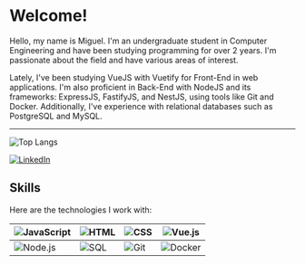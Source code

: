 # Welcome!

Hello, my name is Miguel. I'm an undergraduate student in Computer Engineering and have been studying programming for over 2 years. I'm passionate about the field and have various areas of interest.

Lately, I've been studying VueJS with Vuetify for Front-End in web applications. I'm also proficient in Back-End with NodeJS and its frameworks: ExpressJS, FastifyJS, and NestJS, using tools like Git and Docker. Additionally, I've experience with relational databases such as PostgreSQL and MySQL.

---

![Top Langs](https://github-readme-stats.vercel.app/api/top-langs/?username=Miguel-Pezzini&layout=compact&hide=c%2B%2B,c)

[![LinkedIn](https://img.shields.io/badge/-LinkedIn-0077B5?style=flat&logo=linkedin&logoColor=white)](https://www.linkedin.com/in/miguel-pezzini-k%C3%BChr-b36605301/)

## Skills

Here are the technologies I work with:

| ![JavaScript](https://img.shields.io/badge/-JavaScript-F7DF1E?style=flat&logo=javascript&logoColor=black) | ![HTML](https://img.shields.io/badge/-HTML-FF5722?style=flat&logo=html5&logoColor=white) | ![CSS](https://img.shields.io/badge/-CSS-2965F1?style=flat&logo=css3&logoColor=white) | ![Vue.js](https://img.shields.io/badge/-Vue.js-4FC08D?style=flat&logo=vue.js&logoColor=white) |
|------------------------------------------------------------------------------------------------------|--------------------------------------------------------------------------------------------------|-------------------------------------------------------------------------------------------------|---------------------------------------------------------------------------------------------------|
| ![Node.js](https://img.shields.io/badge/-Node.js-339933?style=flat&logo=node.js&logoColor=white) | ![SQL](https://img.shields.io/badge/-SQL-4479A1?style=flat&logo=postgresql&logoColor=white) | ![Git](https://img.shields.io/badge/-Git-F05032?style=flat&logo=git&logoColor=white) | ![Docker](https://img.shields.io/badge/-Docker-2496ED?style=flat&logo=docker&logoColor=white) | ![Java](https://img.shields.io/badge/-Java-007396?style=flat&logo=java&logoColor=white) |
